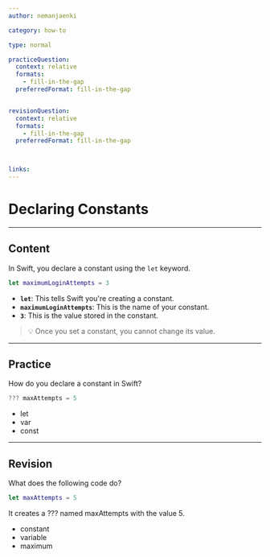 ```yaml
---
author: nemanjaenki

category: how-to

type: normal

practiceQuestion:
  context: relative
  formats:
    - fill-in-the-gap
  preferredFormat: fill-in-the-gap


revisionQuestion:
  context: relative
  formats:
    - fill-in-the-gap
  preferredFormat: fill-in-the-gap



links:
---
```


# Declaring Constants

---
## Content

In Swift, you declare a constant using the `let` keyword.

```swift
let maximumLoginAttempts = 3
```

- **`let`**: This tells Swift you're creating a constant.
- **`maximumLoginAttempts`**: This is the name of your constant.
- **`3`**: This is the value stored in the constant.

> 💡 Once you set a constant, you cannot change its value.
---
## Practice

How do you declare a constant in Swift?

```swift
??? maxAttempts = 5
```

- let
- var
- const

---
## Revision

What does the following code do?

```swift
let maxAttempts = 5
```

It creates a ??? named maxAttempts with the value 5.

- constant
- variable
- maximum
